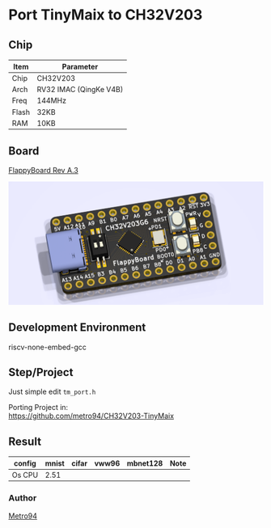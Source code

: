 # Port TinyMaix to CH32V203

## Chip

| Item  | Parameter              |
| ----- | ---------------------- |
| Chip  | CH32V203               |
| Arch  | RV32 IMAC (QingKe V4B) |
| Freq  | 144MHz                 |
| Flash | 32KB                   |
| RAM   | 10KB                   |

## Board

[FlappyBoard Rev A.3](https://github.com/metro94/FlappyBoard)

![FlappyBoard](assets/FlappyBoard.png)

## Development Environment

riscv-none-embed-gcc

## Step/Project

Just simple edit `tm_port.h`

Porting Project in:   
https://github.com/metro94/CH32V203-TinyMaix

## Result

| config | mnist | cifar | vww96  | mbnet128 | Note |
| ------ | ----- | ----- | ------ | -------- | ---- |
| Os CPU | 2.51  |       |        |          |      |

### **Author**

[Metro94](https://github.com/metro94) 
